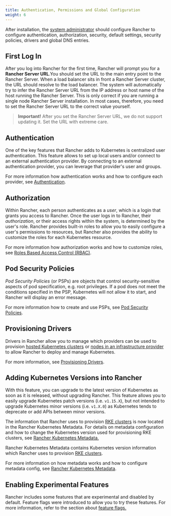```yaml
---
title: Authentication, Permissions and Global Configuration
weight: 6
---
```


After installation, the [system administrator](https://rancher.com/docs/rancher/v2.6/en/admin-settings/rbac/global-permissions/) should configure Rancher to configure authentication, authorization, security, default settings, security policies, drivers and global DNS entries.

## First Log In

After you log into Rancher for the first time, Rancher will prompt you for a **Rancher Server URL**.You should set the URL to the main entry point to the Rancher Server. When a load balancer sits in front a Rancher Server cluster, the URL should resolve to the load balancer. The system will automatically try to infer the Rancher Server URL from the IP address or host name of the host running the Rancher Server. This is only correct if you are running a single node Rancher Server installation. In most cases, therefore, you need to set the Rancher Server URL to the correct value yourself.

>**Important!** After you set the Rancher Server URL, we do not support updating it. Set the URL with extreme care.

## Authentication

One of the key features that Rancher adds to Kubernetes is centralized user authentication. This feature allows to set up local users and/or connect to an external authentication provider. By connecting to an external authentication provider, you can leverage that provider's user and groups.

For more information how authentication works and how to configure each provider, see [Authentication](https://rancher.com/docs/rancher/v2.6/en/admin-settings/authentication/).

## Authorization

Within Rancher, each person authenticates as a _user_, which is a login that grants you access to Rancher. Once the user logs in to Rancher, their _authorization_, or their access rights within the system, is determined by the user's role. Rancher provides built-in roles to allow you to easily configure a user's permissions to resources, but Rancher also provides the ability to customize the roles for each Kubernetes resource.

For more information how authorization works and how to customize roles, see [Roles Based Access Control (RBAC)](https://rancher.com/docs/rancher/v2.6/en/admin-settings/rbac/).

## Pod Security Policies

_Pod Security Policies_ (or PSPs) are objects that control security-sensitive aspects of pod specification, e.g. root privileges. If a pod does not meet the conditions specified in the PSP, Kubernetes will not allow it to start, and Rancher will display an error message.

For more information how to create and use PSPs, see [Pod Security Policies](https://rancher.com/docs/rancher/v2.6/en/admin-settings/pod-security-policies/).

## Provisioning Drivers

Drivers in Rancher allow you to manage which providers can be used to provision [hosted Kubernetes clusters](https://rancher.com/docs/rancher/v2.6/en/cluster-provisioning/hosted-kubernetes-clusters/) or [nodes in an infrastructure provider](https://rancher.com/docs/rancher/v2.6/en/cluster-provisioning/rke-clusters/node-pools/) to allow Rancher to deploy and manage Kubernetes.

For more information, see [Provisioning Drivers](https://rancher.com/docs/rancher/v2.6/en/admin-settings/drivers/).

## Adding Kubernetes Versions into Rancher

With this feature, you can upgrade to the latest version of Kubernetes as soon as it is released, without upgrading Rancher. This feature allows you to easily upgrade Kubernetes patch versions (i.e. `v1.15.X`), but not intended to upgrade Kubernetes minor versions (i.e. `v1.X.0`) as Kubernetes tends to deprecate or add APIs between minor versions.

The information that Rancher uses to provision [RKE clusters](https://rancher.com/docs/rancher/v2.6/en/cluster-provisioning/rke-clusters/) is now located in the Rancher Kubernetes Metadata. For details on metadata configuration and how to change the Kubernetes version used for provisioning RKE clusters, see [Rancher Kubernetes Metadata.](https://rancher.com/docs/rancher/v2.6/en/admin-settings/k8s-metadata/)

Rancher Kubernetes Metadata contains Kubernetes version information which Rancher uses to provision [RKE clusters](https://rancher.com/docs/rancher/v2.6/en/cluster-provisioning/rke-clusters/).

For more information on how metadata works and how to configure metadata config, see [Rancher Kubernetes Metadata](https://rancher.com/docs/rancher/v2.6/en/admin-settings/k8s-metadata/).

## Enabling Experimental Features

Rancher includes some features that are experimental and disabled by default. Feature flags were introduced to allow you to try these features. For more information, refer to the section about [feature flags.](https://rancher.com/docs/rancher/v2.6/en/installation/resources/feature-flags/)
